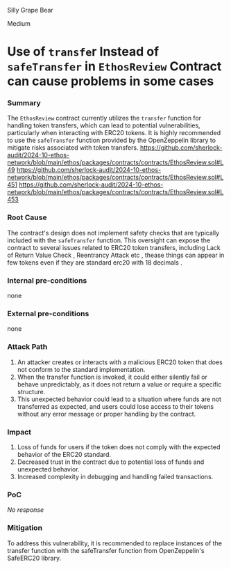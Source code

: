 Silly Grape Bear

Medium

# Use of `transfe`r Instead of `safeTransfer` in `EthosReview` Contract can cause problems in some cases

### Summary

The `EthosReview` contract currently utilizes the `transfer` function for handling token transfers, which can lead to potential vulnerabilities, particularly when interacting with ERC20 tokens. It is highly recommended to use the `safeTransfer` function provided by the OpenZeppelin library to mitigate risks associated with token transfers.
https://github.com/sherlock-audit/2024-10-ethos-network/blob/main/ethos/packages/contracts/contracts/EthosReview.sol#L49
https://github.com/sherlock-audit/2024-10-ethos-network/blob/main/ethos/packages/contracts/contracts/EthosReview.sol#L451
https://github.com/sherlock-audit/2024-10-ethos-network/blob/main/ethos/packages/contracts/contracts/EthosReview.sol#L453

### Root Cause

The contract's design does not implement safety checks that are typically included with the `safeTransfer` function. This oversight can expose the contract to several issues related to ERC20 token transfers, including Lack of Return Value Check , Reentrancy Attack  etc , thease things can appear in few tokens even if they are standard erc20 with 18 decimals . 


### Internal pre-conditions

none

### External pre-conditions

none

### Attack Path

1. An attacker creates or interacts with a malicious ERC20 token that does not conform to the standard implementation.
2. When the transfer function is invoked, it could either silently fail or behave unpredictably, as it does not return a value or require a specific structure.
3. This unexpected behavior could lead to a situation where funds are not transferred as expected, and users could lose access to their tokens without any error message or proper handling by the contract.

### Impact

1. Loss of funds for users if the token does not comply with the expected behavior of the ERC20 standard.
2. Decreased trust in the contract due to potential loss of funds and unexpected behavior.
3. Increased complexity in debugging and handling failed transactions.

### PoC

_No response_

### Mitigation

To address this vulnerability, it is recommended to replace instances of the transfer function with the safeTransfer function from OpenZeppelin's SafeERC20 library. 